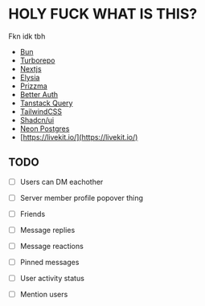 # HOLY FUCK WHAT IS THIS?

Fkn idk tbh

- [Bun](https://bun.sh)
- [Turborepo](https://turbo.build)
- [Nextjs](https://nextjs.org)
- [Elysia](https://elysiajs.com)
- [Prizzma](https://www.prisma.io)
- [Better Auth](https://www.better-auth.com)
- [Tanstack Query](https://tanstack.com/query/latest)
- [TailwindCSS](https://tailwindcss.com)
- [Shadcn/ui](https://ui.shadcn.com)
- [Neon Postgres](https://neon.tech)
- [https://livekit.io/](https://livekit.io/)

## TODO

- [ ] Users can DM eachother
- [ ] Server member profile popover thing
- [ ] Friends
- [ ] Message replies 
- [ ] Message reactions
- [ ] Pinned messages
- [ ] User activity status
- [ ] Mention users

